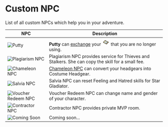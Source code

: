 # Custom NPC

List of all custom NPCs which help you in your adventure.

| NPC                                 | Description                                                      |
|-------------------------------------|------------------------------------------------------------------|
| ![Putty](4_F_01.gif)                | **Putty** can [exchange](Card_Exchange.md) your ![cards](img/Card.gif) that you are no longer using. |
| ![Plagiarism NPC](4_F_ROGUE.gif)    | Plagiarism NPC provides service for Thieves and Stalkers. She can copy the skill for a small fee. |
| ![Chameleon NPC](4_M_JOB_BLACKSMITH.gif) | [Chameleon NPC](Costume_Converter.md) can convert your headgears into Costume Headgear. |
| ![Salvia NPC](1_M_SIGNMONK.gif)     | Salvia NPC can reset Feeling and Hatred skills for Star Gladiator. |
| ![Voucher Redeem NPC](4_M_HUMAN_02.gif) | Voucher Redeem NPC can change name and gender of your character. |
| ![Contractor NPC](4_M_YOUNGKNIGHT.gif) | Contractor NPC provides private MVP room.                      |
| ![Coming Soon](MD_COMMON.gif)       | Coming soon...                                                   |

